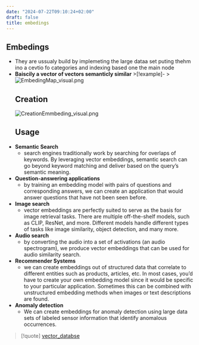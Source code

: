 ```yaml
---
date: "2024-07-22T09:10:24+02:00"
draft: false
title: embedings
---
```


## Embedings

-   They are ussualy build by implemeting the large dataa set puting
    thehm ino a cevtio fo categories and indexing based one the main
    node
-   **Baiscily a vector of vectors semanticly
    similar** >\[!example\]- >![EmbedingMap_visual.png](/Notes/EmbedingMap_visual.png)
    ## Creation
    ![CreationEmmbeding_visual.png](/Notes/CreationEmmbeding_visual.png)
    ## Usage
-   **Semantic Search**
    -   search engines traditionally work by searching for overlaps of
        keywords. By leveraging vector embeddings, semantic search can
        go beyond keyword matching and deliver based on the query’s
        semantic meaning.
-   **Question-answering applications**
    -   by training an embedding model with pairs of questions and
        corresponding answers, we can create an application that would
        answer questions that have not been seen before.
-   **Image search**
    -   vector embeddings are perfectly suited to serve as the basis for
        image retrieval tasks. There are multiple off-the-shelf models,
        such as CLIP, ResNet, and more. Different models handle
        different types of tasks like image similarity, object
        detection, and many more.
-   **Audio search**
    -   by converting the audio into a set of activations (an audio
        spectrogram), we produce vector embeddings that can be used for
        audio similarity search.
-   **Recommender Systems**
    -   we can create embeddings out of structured data that correlate
        to different entities such as products, articles, etc. In most
        cases, you’d have to create your own embedding model since it
        would be specific to your particular application. Sometimes this
        can be combined with unstructured embedding methods when images
        or text descriptions are found.
-   **Anomaly detection**
    -   We can create embeddings for anomaly detection using large data
        sets of labeled sensor information that identify anomalous
        occurrences.

> \[!quote\] [vector_databse](/Notes/posts/databases/vector_databse)
